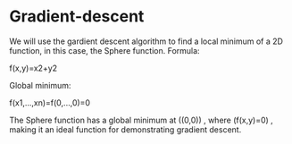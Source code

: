 # Gradient-descent
We will use the gardient descent algorithm to find a local minimum of a 2D function, in this case, the Sphere function.
Formula:

f(x,y)=x2+y2 

Global minimum:

f(x1,...,xn)=f(0,...,0)=0 

The Sphere function has a global minimum at  ((0,0)) , where  (f(x,y)=0) , making it an ideal function for demonstrating gradient descent.
